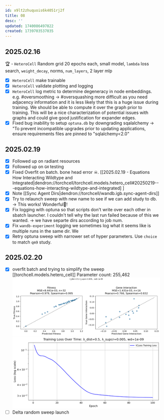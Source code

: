 ```yaml
---
id: x9lt2zhuquois6k4051rj2f
title: 08
desc: ''
updated: 1740086497822
created: 1739703537035
---
```

## 2025.02.16

🏆 - `HeteroCell` Random grid 20 epochs each, small model, `lambda` loss search, `weight_decay`, norms, `num_layers`, 2 layer mlp

- [x] `HeteroCell` make trainable
- [x] `HeteroCell` validate plotting and logging
- [x] `HeteroCell` log metric to determine degeneracy in node embeddings. e.g. #oversmoothing  →  #oversquashing more difficult as you need adjacency information and it is less likely that this is a huge issue during training. We should be able to compute it over the graph prior to training. This will be a nice characterization of potential issues with graphs and could give good justification for expander edges.
- [x] Fixed bug inability to setup `optuna.db` by downgrading sqalalchemy → "To prevent incompatible upgrades prior to updating applications, ensure requirements files are pinned to "sqlalchemy<2.0"

## 2025.02.19

- [x] Followed up on radiant resources
- [x] Followed up on `GH` testing
- [x] Fixed Overfit on batch. bone head error ☠. [[2025.02.19 - Equations How Interacting Wildtype and Integrated|dendron://torchcell/torchcell.models.hetero_cell#20250219---equations-how-interacting-wildtype-and-integrated] ]
- [x] Note [[Sync Agent Dirs|dendron://torchcell/wandb.igb.sync-agent-dirs]]
- [x] Try to relaunch sweep with new name to see if we can add study to db. → This works! Wonderful🌈!
- [x] Fix logging with optuna so that scripts don't write over each other in sbatch launcher. I couldn't tell why the last run failed because of this we wanted. → we have separte dirs according to job num.
- [x] Fix `wandb-experiment` logging we sometimes log what it seems like is multiple runs in the same dir. We  
- [x] Retry optuna sweep with narrower set of hyper parameters. Use `choice` to match `qm9` study.

## 2025.02.20

- [x] overfit batch and trying to simplify the sweep [[torchcell.models.hetero_cell]]
Parameter count: 255,462
![](./assets/images/hetero_cell_correlation_plots_2025-02-20-15-11-51.png)
![](./assets/images/hetero_cell_training_loss_2025-02-20-15-11-51.png)
- [ ] Delta random sweep launch
